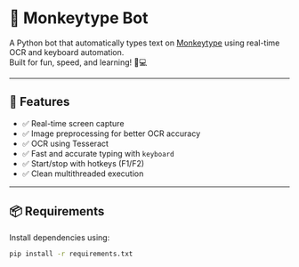 # 🐒 Monkeytype Bot

A Python bot that automatically types text on [Monkeytype](https://monkeytype.com/) using real-time OCR and keyboard automation.  
Built for fun, speed, and learning! 🧠💻

---

## 🚀 Features

- ✅ Real-time screen capture
- ✅ Image preprocessing for better OCR accuracy
- ✅ OCR using Tesseract
- ✅ Fast and accurate typing with `keyboard`
- ✅ Start/stop with hotkeys (F1/F2)
- ✅ Clean multithreaded execution

---

## 📦 Requirements

Install dependencies using:

```bash
pip install -r requirements.txt
